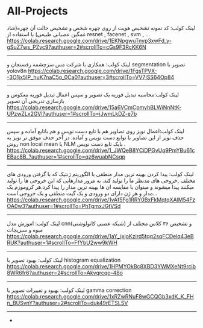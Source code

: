 # All-Projects

لینک کولب: کد نمونه تشخیص هویت از روی چهره شخص و تشخیص حالت آن چهره(شاد غمگین عصبانی طبیعی) با استفاده از resnet , facenet , svm , ...
https://colab.research.google.com/drive/1EKNpgwuTnyp3xwFd_y-gSuZ7ws_PZvc9?authuser=2#scrollTo=cGs9F3RcKK6N




-----------------------------------------------------------------------------------------------------------------------------------


لینک کولب: همکاری با شرکت مس سرچشمه رفسنجان و segmentation تصویر با yolov8n
https://colab.research.google.com/drive/1FgsTPVX--3O1jx5IP_huK7naC5o_0Ca0?authuser=3#scrollTo=VV7ISS64Op84




---------------------------------------------------------------------------------------------------------------------------------------

لینک کولب:محاسبه تبدیل فوریه یک تصویر و سپس اعمال تبدیل فوریه معکوس و بازسازی تدریجی آن تصویر
https://colab.research.google.com/drive/15a6VCmCpmyhBLWiNnNtK-UPzwZLx2GVI?authuser=1#scrollTo=iJwmLkDZ-e7b 




---------------------------------------------------------------------------------------------------------------------------------------

لینک کولب:اعمال نویز روی تصاویر هم با تابع دست نویس و هم باتابع آماده و سپس حذف نویز از این تصاویر با توابع دست نویس و آماده.
در آخر حذف موفق تر نویز به روش  non local mean یا NLM بایک تابع دست نویس .
https://colab.research.google.com/drive/1_JWQeB8YCiDPGvUq9PmYBu61cEBac8B_?authuser=1#scrollTo=qz6wuabNCsqp




------------------------------------------------------------------------------------------------------------------------------------

لینک کولب: پیدا کردن بهینه ترین مدار منطقی با الگوریتم ژنتیک که با گرفتن ورودی های مختلف ,خروجی های مدنظر ما را تولید کند. به مرور مدارهایی که این خروجی ها را تولید میکنند پیدا میشوند و میتوان با مقایسه ان ها بهینه ترین مدار را پیدا کرد.هر کروموزم یک مدار و هر ژن دارای دو ورودی و یک گیت منطقی و یک خروجی است...
https://colab.research.google.com/drive/1vAf5Fg1RRY0BxFkMqtqXAlM54FzOA0w3?authuser=1#scrollTo=PhTgmxJGtVSd 




----------------------------------------------------------------------------------------------------------------------------------

لینک کولب: اموزش مدل cnn(شبکه عصبی کانولوشنی) و تشخیص ۳۶ کلاس مختلف از میوه و سبزیجات 
https://colab.research.google.com/drive/1aY_jxjoKzird5tqq2sqFCDelq43eBRUK?authuser=1#scrollTo=FfYbU2ww9kWH


-----------------------------------------------------------------------------------------------------------------------------------

لینک کولب: بهبود تصویر با histogram equalization 
https://colab.research.google.com/drive/1HPMYOkBc8XBD3YWMXeNt9rcib8WR6fr6?authuser=2#scrollTo=Akvqrcqo-48o


------------------------------------------------------------------------------------------------------------------------------------

لینک کولب: بهبود و تغییرات تصویر با gamma correction
https://colab.research.google.com/drive/1xRZwRNuF8wGCQGb3xdK_K_FHn_BUSvnY?authuser=2#scrollTo=duk49rETSLSV


----------------------------------------------------------------------------------------------------------------------------------


-
